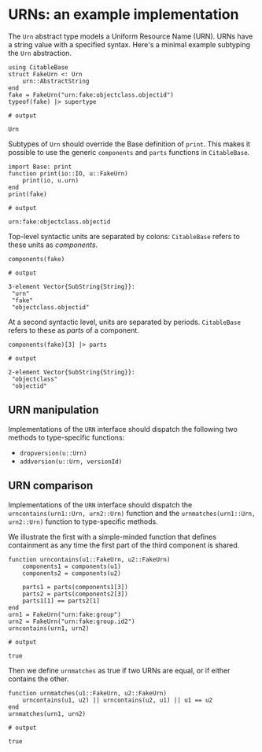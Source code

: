 # URNs: an example implementation

The `Urn` abstract type models a Uniform Resource Name (URN). URNs have a string value with a specified syntax.   Here's a minimal example subtyping the `Urn` abstraction.

```jldoctest urns
using CitableBase
struct FakeUrn <: Urn
    urn::AbstractString
end
fake = FakeUrn("urn:fake:objectclass.objectid")
typeof(fake) |> supertype

# output

Urn
```

Subtypes of `Urn` should override the Base definition of `print`. This makes it possible to use the generic `components` and `parts` functions in `CitableBase`.

```jldoctest urns
import Base: print
function print(io::IO, u::FakeUrn)
    print(io, u.urn)
end
print(fake)

# output

urn:fake:objectclass.objectid
```

Top-level syntactic units are separated by colons: `CitableBase` refers to these units as *components*.


```jldoctest urns
components(fake)

# output

3-element Vector{SubString{String}}:
 "urn"
 "fake"
 "objectclass.objectid"
```

At a second syntactic level, units are separated by periods.  `CitableBase` refers to these as *parts* of a component.

```jldoctest urns
components(fake)[3] |> parts

# output

2-element Vector{SubString{String}}:
 "objectclass"
 "objectid"
```

## URN manipulation

Implementations of the `URN` interface should  dispatch the following two methods to type-specific functions:

- `dropversion(u::Urn)`
- `addversion(u::Urn, versionId)`



## URN comparison

Implementations of the `URN` interface should  dispatch the `urncontains(urn1::Urn, urn2::Urn)` function and the `urnmatches(urn1::Urn, urn2::Urn)` function to type-specific methods.

We illustrate the first with a simple-minded function that defines containment as any time the first part of the third component is shared.

```jldoctest urns
function urncontains(u1::FakeUrn, u2::FakeUrn)
    components1 = components(u1)
    components2 = components(u2)

    parts1 = parts(components1[3])
    parts2 = parts(components2[3])
    parts1[1] == parts2[1]
end
urn1 = FakeUrn("urn:fake:group")
urn2 = FakeUrn("urn:fake:group.id2")
urncontains(urn1, urn2)

# output

true
```

Then we define `urnmatches` as true if two URNs are equal, or if either contains the other.


```jldoctest urns
function urnmatches(u1::FakeUrn, u2::FakeUrn)
    urncontains(u1, u2) || urncontains(u2, u1) || u1 == u2
end
urnmatches(urn1, urn2)

# output

true
```